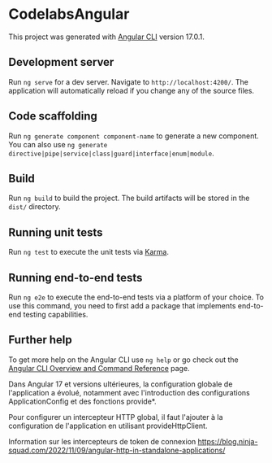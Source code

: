 # CodelabsAngular

This project was generated with [Angular CLI](https://github.com/angular/angular-cli) version 17.0.1.

## Development server

Run `ng serve` for a dev server. Navigate to `http://localhost:4200/`. The application will automatically reload if you change any of the source files.

## Code scaffolding

Run `ng generate component component-name` to generate a new component. You can also use `ng generate directive|pipe|service|class|guard|interface|enum|module`.

## Build

Run `ng build` to build the project. The build artifacts will be stored in the `dist/` directory.

## Running unit tests

Run `ng test` to execute the unit tests via [Karma](https://karma-runner.github.io).

## Running end-to-end tests

Run `ng e2e` to execute the end-to-end tests via a platform of your choice. To use this command, you need to first add a package that implements end-to-end testing capabilities.

## Further help

To get more help on the Angular CLI use `ng help` or go check out the [Angular CLI Overview and Command Reference](https://angular.io/cli) page.

Dans Angular 17 et versions ultérieures, la configuration globale de l'application a évolué, notamment avec l'introduction des configurations ApplicationConfig et des fonctions provide*. 

Pour configurer un intercepteur HTTP global, il faut l'ajouter à la configuration de l'application en utilisant provideHttpClient.

Information sur les intercepteurs de token de connexion
https://blog.ninja-squad.com/2022/11/09/angular-http-in-standalone-applications/